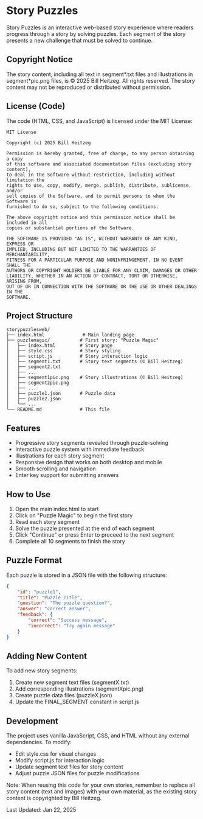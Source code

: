 # Story Puzzles

Story Puzzles is an interactive web-based story experience where readers progress through a story by solving puzzles. Each segment of the story presents a new challenge that must be solved to continue.

## Copyright Notice

The story content, including all text in segment*.txt files and illustrations in segment*pic.png files, is © 2025 Bill Heitzeg. All rights reserved. The story content may not be reproduced or distributed without permission.

## License (Code)

The code (HTML, CSS, and JavaScript) is licensed under the MIT License:

```
MIT License

Copyright (c) 2025 Bill Heitzeg

Permission is hereby granted, free of charge, to any person obtaining a copy
of this software and associated documentation files (excluding story content),
to deal in the Software without restriction, including without limitation the
rights to use, copy, modify, merge, publish, distribute, sublicense, and/or
sell copies of the Software, and to permit persons to whom the Software is
furnished to do so, subject to the following conditions:

The above copyright notice and this permission notice shall be included in all
copies or substantial portions of the Software.

THE SOFTWARE IS PROVIDED "AS IS", WITHOUT WARRANTY OF ANY KIND, EXPRESS OR
IMPLIED, INCLUDING BUT NOT LIMITED TO THE WARRANTIES OF MERCHANTABILITY,
FITNESS FOR A PARTICULAR PURPOSE AND NONINFRINGEMENT. IN NO EVENT SHALL THE
AUTHORS OR COPYRIGHT HOLDERS BE LIABLE FOR ANY CLAIM, DAMAGES OR OTHER
LIABILITY, WHETHER IN AN ACTION OF CONTRACT, TORT OR OTHERWISE, ARISING FROM,
OUT OF OR IN CONNECTION WITH THE SOFTWARE OR THE USE OR OTHER DEALINGS IN THE
SOFTWARE.
```

## Project Structure

```
storypuzzlesweb/
├── index.html              # Main landing page
├── puzzlemagic/           # First story: "Puzzle Magic"
│   ├── index.html         # Story page
│   ├── style.css          # Story styling
│   ├── script.js          # Story interaction logic
│   ├── segment1.txt       # Story text segments (© Bill Heitzeg)
│   ├── segment2.txt
│   ├── ...
│   ├── segment1pic.png    # Story illustrations (© Bill Heitzeg)
│   ├── segment2pic.png
│   ├── ...
│   ├── puzzle1.json       # Puzzle data
│   ├── puzzle2.json
│   └── ...
└── README.md              # This file
```

## Features

- Progressive story segments revealed through puzzle-solving
- Interactive puzzle system with immediate feedback
- Illustrations for each story segment
- Responsive design that works on both desktop and mobile
- Smooth scrolling and navigation
- Enter key support for submitting answers

## How to Use

1. Open the main index.html to start
2. Click on "Puzzle Magic" to begin the first story
3. Read each story segment
4. Solve the puzzle presented at the end of each segment
5. Click "Continue" or press Enter to proceed to the next segment
6. Complete all 10 segments to finish the story

## Puzzle Format

Each puzzle is stored in a JSON file with the following structure:

```json
{
    "id": "puzzle1",
    "title": "Puzzle Title",
    "question": "The puzzle question?",
    "answer": "correct answer",
    "feedback": {
        "correct": "Success message",
        "incorrect": "Try again message"
    }
}
```

## Adding New Content

To add new story segments:

1. Create new segment text files (segmentX.txt)
2. Add corresponding illustrations (segmentXpic.png)
3. Create puzzle data files (puzzleX.json)
4. Update the FINAL_SEGMENT constant in script.js

## Development

The project uses vanilla JavaScript, CSS, and HTML without any external dependencies. To modify:

- Edit style.css for visual changes
- Modify script.js for interaction logic
- Update segment text files for story content
- Adjust puzzle JSON files for puzzle modifications

Note: When reusing this code for your own stories, remember to replace all story content (text and images) with your own material, as the existing story content is copyrighted by Bill Heitzeg.

Last Updated: Jan 22, 2025 